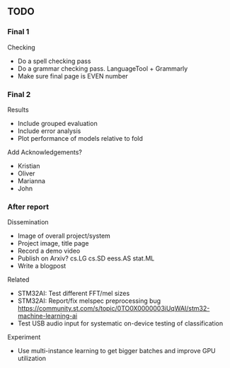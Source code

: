 
## TODO

### Final 1

Checking

- Do a spell checking pass
- Do a grammar checking pass. LanguageTool + Grammarly
- Make sure final page is EVEN number

### Final 2

Results

- Include grouped evaluation
- Include error analysis
- Plot performance of models relative to fold

Add Acknowledgements?

- Kristian
- Oliver
- Marianna
- John

### After report

Dissemination

- Image of overall project/system
- Project image, title page
- Record a demo video
- Publish on Arxiv? cs.LG cs.SD eess.AS stat.ML
- Write a blogpost

Related

- STM32AI: Test different FFT/mel sizes
- STM32AI: Report/fix melspec preprocessing bug
https://community.st.com/s/topic/0TO0X0000003iUqWAI/stm32-machine-learning-ai
- Test USB audio input for systematic on-device testing of classification 

Experiment

- Use multi-instance learning to get bigger batches and improve GPU utilization


